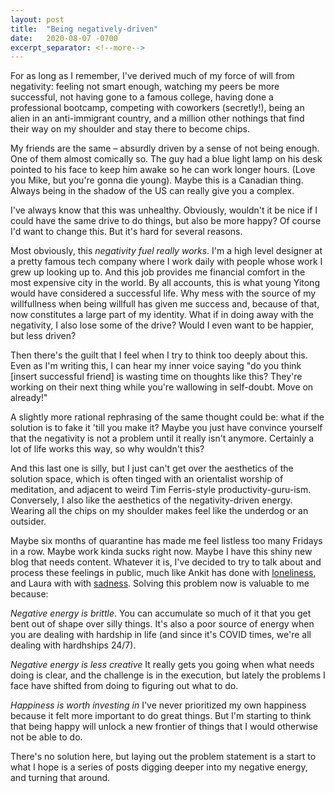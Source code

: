 ```yaml
---
layout: post
title:  "Being negatively-driven"
date:   2020-08-07 -0700
excerpt_separator: <!--more-->
---
```

For as long as I remember, I've derived much of my force of will from negativity: feeling not smart enough, watching my peers be more successful, not having gone to a famous college<!--more-->, having done a professional bootcamp, competing with coworkers (secretly!), being an alien in an anti-immigrant country, and a million other nothings that find their way on my shoulder and stay there to become chips.

My friends are the same – absurdly driven by a sense of not being enough. One of them almost comically so. The guy had a blue light lamp on his desk pointed to his face to keep him awake so he can work longer hours. (Love you Mike, but you're gonna die young). Maybe this is a Canadian thing. Always being in the shadow of the US can really give you a complex.

I've always know that this was unhealthy. Obviously, wouldn't it be nice if I could have the same drive to do things, but also be more happy? Of course I'd want to change this. But it's hard for several reasons.

Most obviously, this *negativity fuel really works*. I'm a high level designer at a pretty famous tech company where I work daily with people whose work I grew up looking up to. And this job provides me financial comfort in the most expensive city in the world. By all accounts, this is what young Yitong would have considered a successful life. Why mess with the source of my willfullness when being willfull has given me success and, because of that, now constitutes a large part of my identity. What if in doing away with the negativity, I also lose some of the drive? Would I even want to be happier, but less driven?

Then there's the guilt that I feel when I try to think too deeply about this. Even as I'm writing this, I can hear my inner voice saying "do you think [insert successful friend] is wasting time on thoughts like this? They're working on their next thing while you're wallowing in self-doubt. Move on already!"

A slightly more rational rephrasing of the same thought could be: what if the solution is to fake it 'till you make it? Maybe you just have convince yourself that the negativity is not a problem until it really isn't anymore. Certainly a lot of life works this way, so why wouldn't this?

And this last one is silly, but I just can't get over the aesthetics of the solution space, which is often tinged with an orientalist worship of meditation, and adjacent to weird Tim Ferris-style productivity-guru-ism. Conversely, I also like the aesthetics of the negativity-driven energy. Wearing all the chips on my shoulder makes feel like the underdog or an outsider.

Maybe six months of quarantine has made me feel listless too many Fridays in a row. Maybe work kinda sucks right now. Maybe I have this shiny new blog that needs content. Whatever it is, I've decided to try to talk about and process these feelings in public, much like Ankit has done with [loneliness][alone], and Laura with with [sadness][sad]. Solving this problem now is valuable to me because:

*Negative energy is brittle*. You can accumulate so much of it that you get bent out of shape over silly things. It's also a poor source of energy when you are dealing with hardship in life (and since it's COVID times, we're all dealing with hardhships 24/7).

*Negative energy is less creative* It really gets you going when what needs doing is clear, and the challenge is in the execution, but lately the problems I face have shifted from doing to figuring out what to do.

*Happiness is worth investing in* I've never prioritized my own happiness because it felt more important to do great things. But I'm starting to think that being happy will unlock a new frontier of things that I would otherwise not be able to do.

There's no solution here, but laying out the problem statement is a start to what I hope is a series of posts digging deeper into my negative energy, and turning that around.


[alone]:https://www.ankit.fyi/being-alone
[sad]:https://ldeming.posthaven.com/how-not-to-be-sad
